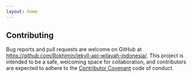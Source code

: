 ```yaml
---
layout: home
---
```


## Contributing

Bug reports and pull requests are welcome on GitHub at https://github.com/Rokhimin/jekyll-api-wilayah-indonesia/. This project is intended to be a safe, welcoming space for collaboration, and contributors are expected to adhere to the [Contributor Covenant](https://www.contributor-covenant.org/) code of conduct.